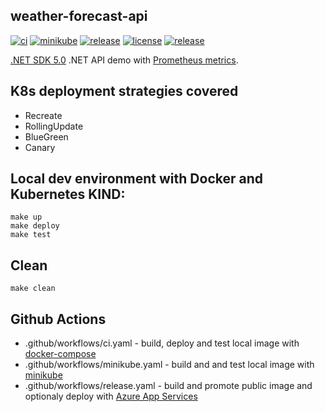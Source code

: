 ## weather-forecast-api

[![ci](https://github.com/atrakic/weather-forecast-api/actions/workflows/ci.yaml/badge.svg)](https://github.com/atrakic/weather-forecast-api/actions/workflows/ci.yaml)
[![minikube](https://github.com/atrakic/weather-forecast-api/actions/workflows/minikube.yaml/badge.svg)](https://github.com/atrakic/weather-forecast-api/actions/workflows/minikube.yaml)
[![release](https://github.com/atrakic/weather-forecast-api/actions/workflows/release.yaml/badge.svg)](https://github.com/atrakic/weather-forecast-api/actions/workflows/release.yaml)
[![license](https://img.shields.io/github/license/atrakic/weather-forecast-api.svg)](https://github.com/atrakic/weather-forecast-api/blob/main/LICENSE)
[![release](https://img.shields.io/github/release/atrakic/weather-forecast-api/all.svg)](https://github.com/atrakic/weather-forecast-api/releases)

[.NET SDK 5.0](https://dotnet.microsoft.com/download/dotnet/5..0) .NET API demo with [Prometheus metrics](https://github.com/prometheus-net/prometheus-net).

## K8s deployment strategies covered
- Recreate
- RollingUpdate
- BlueGreen
- Canary

## Local dev environment with Docker and Kubernetes KIND:

```
make up
make deploy
make test
```

## Clean

```
make clean
```

## Github Actions
- .github/workflows/ci.yaml - build, deploy and test local image with [docker-compose](https://docs.docker.com/compose/)
- .github/workflows/minikube.yaml - build and and test local image with [minikube](https://minikube.sigs.k8s.io/docs/)
- .github/workflows/release.yaml - build and promote public image and optionaly deploy with [Azure App Services](https://learn.microsoft.com/en-us/azure/app-service/)
